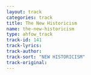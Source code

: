 ```yaml
---
layout: track
categories: track
title: The New Historicism
name: the-new-historicism
type: ahfow_track
track-id: 141
track-lyrics: 
track-author: 
track-sort: "NEW HISTORICISM"
track-original: 
---
```


